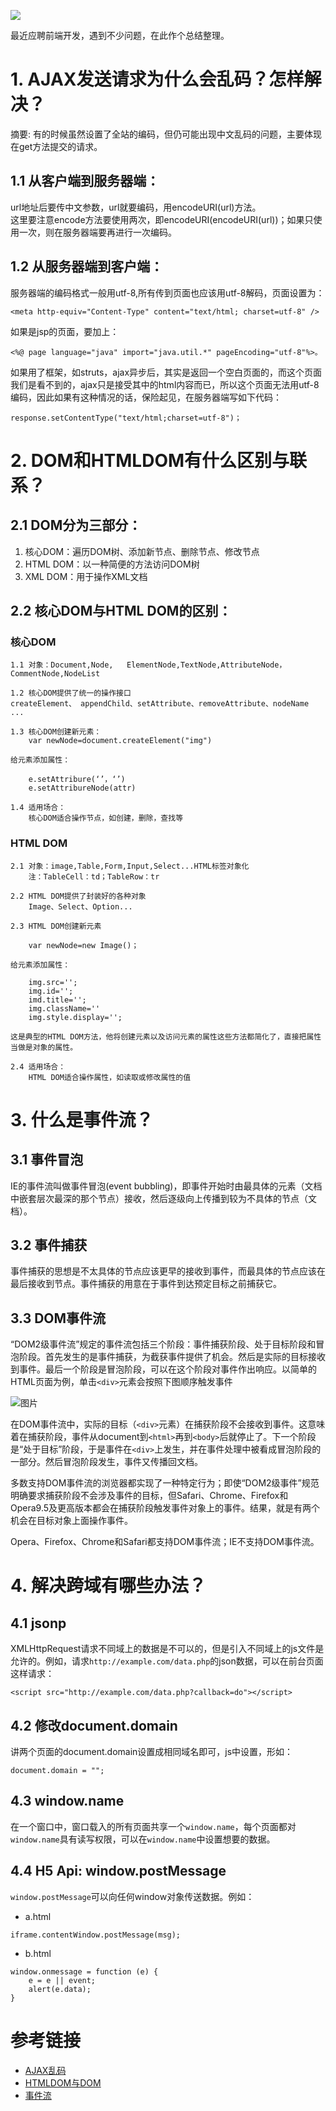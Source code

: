 ![](http://img.aotu.io/Yettyzyt/cover.png)

最近应聘前端开发，遇到不少问题，在此作个总结整理。


<!--more-->
# 1. AJAX发送请求为什么会乱码？怎样解决？
摘要: 有的时候虽然设置了全站的编码，但仍可能出现中文乱码的问题，主要体现在get方法提交的请求。<br>
## 1.1 从客户端到服务器端：<br>
url地址后要传中文参数，url就要编码，用encodeURI(url)方法。<br>
这里要注意encode方法要使用两次，即encodeURI(encodeURI(url))；如果只使用一次，则在服务器端要再进行一次编码。<br>

## 1.2 从服务器端到客户端：<br>
服务器端的编码格式一般用utf-8,所有传到页面也应该用utf-8解码，页面设置为：

```
<meta http-equiv="Content-Type" content="text/html; charset=utf-8" />
```

如果是jsp的页面，要加上：

```
<%@ page language="java" import="java.util.*" pageEncoding="utf-8"%>。
```

如果用了框架，如struts，ajax异步后，其实是返回一个空白页面的，而这个页面我们是看不到的，ajax只是接受其中的html内容而已，所以这个页面无法用utf-8编码，因此如果有这种情况的话，保险起见，在服务器端写如下代码：

```
response.setContentType("text/html;charset=utf-8")；
```

# 2. DOM和HTMLDOM有什么区别与联系？
## 2.1 DOM分为三部分：

1. 核心DOM：遍历DOM树、添加新节点、删除节点、修改节点
2. HTML DOM：以一种简便的方法访问DOM树
3. XML DOM：用于操作XML文档

## 2.2 核心DOM与HTML DOM的区别：
### 核心DOM

```
1.1 对象：Document,Node,   ElementNode,TextNode,AttributeNode，CommentNode,NodeList

1.2 核心DOM提供了统一的操作接口
createElement、 appendChild、setAttribute、removeAttribute、nodeName ...

1.3 核心DOM创建新元素：
    var newNode=document.createElement("img")

给元素添加属性：

    e.setAttribure(‘’，‘’)
    e.setAttribureNode(attr)

1.4 适用场合：
    核心DOM适合操作节点，如创建，删除，查找等
```

### HTML DOM

```
2.1 对象：image,Table,Form,Input,Select...HTML标签对象化
    注：TableCell：td；TableRow：tr

2.2 HTML DOM提供了封装好的各种对象
    Image、Select、Option...

2.3 HTML DOM创建新元素

    var newNode=new Image()；

给元素添加属性：

    img.src='';
    img.id='';
    imd.title='';
    img.className=''
    img.style.display='';

这是典型的HTML DOM方法，他将创建元素以及访问元素的属性这些方法都简化了，直接把属性当做是对象的属性。

2.4 适用场合：
    HTML DOM适合操作属性，如读取或修改属性的值
```

# 3. 什么是事件流？
## 3.1 事件冒泡

IE的事件流叫做事件冒泡(event bubbling)，即事件开始时由最具体的元素（文档中嵌套层次最深的那个节点）接收，然后逐级向上传播到较为不具体的节点（文档）。

## 3.2 事件捕获

事件捕获的思想是不太具体的节点应该更早的接收到事件，而最具体的节点应该在最后接收到节点。事件捕获的用意在于事件到达预定目标之前捕获它。

## 3.3 DOM事件流

“DOM2级事件流”规定的事件流包括三个阶段：事件捕获阶段、处于目标阶段和冒泡阶段。首先发生的是事件捕获，为截获事件提供了机会。然后是实际的目标接收到事件。最后一个阶段是冒泡阶段，可以在这个阶段对事件作出响应。以简单的HTML页面为例，单击`<div>`元素会按照下图顺序触发事件

![图片](http://op2clp53n.bkt.clouddn.com/dom%E4%BA%8B%E4%BB%B6%E6%B5%81.jpg)

在DOM事件流中，实际的目标（`<div>`元素）在捕获阶段不会接收到事件。这意味着在捕获阶段，事件从document到`<html>`再到`<body>`后就停止了。下一个阶段是“处于目标”阶段，于是事件在`<div>`上发生，并在事件处理中被看成冒泡阶段的一部分。然后冒泡阶段发生，事件又传播回文档。

多数支持DOM事件流的浏览器都实现了一种特定行为；即使“DOM2级事件”规范明确要求捕获阶段不会涉及事件的目标，但Safari、Chrome、Firefox和Opera9.5及更高版本都会在捕获阶段触发事件对象上的事件。结果，就是有两个机会在目标对象上面操作事件。

Opera、Firefox、Chrome和Safari都支持DOM事件流；IE不支持DOM事件流。

# 4. 解决跨域有哪些办法？

## 4.1 jsonp
XMLHttpRequest请求不同域上的数据是不可以的，但是引入不同域上的js文件是允许的。例如，请求`http://example.com/data.php`的json数据，可以在前台页面这样请求：

```
<script src="http://example.com/data.php?callback=do"></script>
```

## 4.2 修改document.domain
讲两个页面的document.domain设置成相同域名即可，js中设置，形如：

```
document.domain = "";
```

## 4.3 window.name
在一个窗口中，窗口载入的所有页面共享一个`window.name`，每个页面都对`window.name`具有读写权限，可以在`window.name`中设置想要的数据。


## 4.4 H5 Api: window.postMessage
`window.postMessage`可以向任何window对象传送数据。例如：

- a.html
```
iframe.contentWindow.postMessage(msg);
```

- b.html
```
window.onmessage = function (e) {
    e = e || event;
    alert(e.data);
}
```

# 参考链接
- [AJAX乱码](https://my.oschina.net/wangrikui/blog/194616)
- [HTMLDOM与DOM](http://blog.csdn.net/qq_34187209/article/details/52347766)
- [事件流](http://www.cnblogs.com/starof/p/4066381.html)



